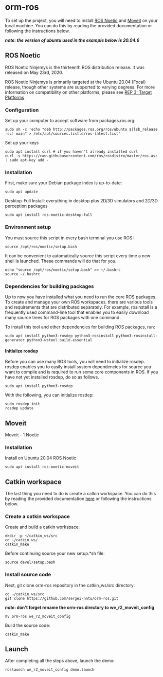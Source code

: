 # orm-ros

To set up the project, you will need to install [ROS Noetic](http://wiki.ros.org/noetic) and [Moveit](https://moveit.ros.org/install/) on your local machine. You can do this by reading the provided documentation or following the instructions below.

***note: the version of ubuntu used in the example below is 20.04.6***

## ROS Noetic

ROS Noetic Ninjemys is the thirteenth ROS distribution release. It was released on May 23rd, 2020.

ROS Noetic Ninjemys is primarily targeted at the Ubuntu 20.04 (Focal) release, though other systems are supported to varying degrees. For more information on compatibility on other platforms, please see [REP 3: Target Platforms](https://www.ros.org/reps/rep-0003.html)

###  Configuration

Set up your computer to accept software from packages.ros.org.
```
sudo sh -c 'echo "deb http://packages.ros.org/ros/ubuntu $(lsb_release -sc) main" > /etc/apt/sources.list.d/ros-latest.list'
```

Set up your keys
```
sudo apt install curl # if you haven't already installed curl
curl -s https://raw.githubusercontent.com/ros/rosdistro/master/ros.asc | sudo apt-key add -
```

### Installation

First, make sure your Debian package index is up-to-date:
```
sudo apt update
```

Desktop-Full Install: everything in desktop plus 2D/3D simulators and 2D/3D perception packages
```
sudo apt install ros-noetic-desktop-full
```

### Environment setup

You must source this script in every bash terminal you use ROS i
```
source /opt/ros/noetic/setup.bash
```

It can be convenient to automatically source this script every time a new shell is launched. These commands will do that for you.
```
echo "source /opt/ros/noetic/setup.bash" >> ~/.bashrc
source ~/.bashrc
```

### Dependencies for building packages

Up to now you have installed what you need to run the core ROS packages. To create and manage your own ROS workspaces, there are various tools and requirements that are distributed separately. For example, rosinstall is a frequently used command-line tool that enables you to easily download many source trees for ROS packages with one command.

To install this tool and other dependencies for building ROS packages, run:

```
sudo apt install python3-rosdep python3-rosinstall python3-rosinstall-generator python3-wstool build-essential
```

#### Initialize rosdep
Before you can use many ROS tools, you will need to initialize rosdep. rosdep enables you to easily install system dependencies for source you want to compile and is required to run some core components in ROS. If you have not yet installed rosdep, do so as follows.

```
sudo apt install python3-rosdep
```

With the following, you can initialize rosdep:
```
sudo rosdep init
rosdep update
```

## Moveit
Moveit - 1 Noetic

### Installation

Install on Ubuntu 20.04 ROS Noetic
```
sudo apt install ros-noetic-moveit
```

## Catkin workspace
The last thing you need to do is create a catkin workspace.
You can do this by reading the provided documentation [here](https://wiki.ros.org/catkin/Tutorials/create_a_workspace) or following the instructions below.

### Create a catkin workspace
Create and build a catkin workspace:
```
mkdir -p ~/catkin_ws/src
cd ~/catkin_ws/
catkin_make
```

Before continuing source your new setup.*sh file:
```
source devel/setup.bash
```

### Install source code
Next, git clone orm-ros repository in the catkin_ws/src directory:
```
cd ~/catkin_ws/src
git clone https://github.com/sergei-nntu/orm-ros.git
```

**_note_: don't forget rename the orm-ros directory to we_r2_moveit_config**
```
mv orm-ros we_r2_moveit_config
```

Build the source code:
```
catkin_make
```

## Launch
After completing all the steps above, launch the demo:
```
roslaunch we_r2_moveit_config demo.launch
```
